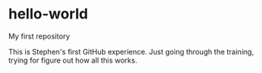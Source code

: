 # hello-world
My first repository

This is Stephen's first GitHub experience.  Just going through the training, trying for figure out how all this works.
